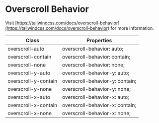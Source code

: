 # Overscroll Behavior

Visit [https://tailwindcss.com/docs/overscroll-behavior](https://tailwindcss.com/docs/overscroll-behavior) for more information.

<table class="w-full text-left border-collapse"><thead><tr><th class="z-20 sticky top-0 text-sm font-semibold text-gray-600 bg-white p-0"><div class="pb-2 pr-2 border-b border-gray-200">Class</div></th><th class="z-20 sticky top-0 text-sm font-semibold text-gray-600 bg-white p-0"><div class="pb-2 pl-2 border-b border-gray-200">Properties</div></th></tr></thead><tbody class="align-baseline"><tr><td class="py-2 pr-2 font-mono text-xs text-violet-600 whitespace-nowrap">overscroll-auto</td><td class="py-2 pl-2 font-mono text-xs text-light-blue-600 whitespace-pre">overscroll-behavior: auto;</td></tr><tr><td class="py-2 pr-2 font-mono text-xs text-violet-600 whitespace-nowrap border-t border-gray-200">overscroll-contain</td><td class="py-2 pl-2 font-mono text-xs text-light-blue-600 whitespace-pre border-t border-gray-200">overscroll-behavior: contain;</td></tr><tr><td class="py-2 pr-2 font-mono text-xs text-violet-600 whitespace-nowrap border-t border-gray-200">overscroll-none</td><td class="py-2 pl-2 font-mono text-xs text-light-blue-600 whitespace-pre border-t border-gray-200">overscroll-behavior: none;</td></tr><tr><td class="py-2 pr-2 font-mono text-xs text-violet-600 whitespace-nowrap border-t border-gray-200">overscroll-y-auto</td><td class="py-2 pl-2 font-mono text-xs text-light-blue-600 whitespace-pre border-t border-gray-200">overscroll-behavior-y: auto;</td></tr><tr><td class="py-2 pr-2 font-mono text-xs text-violet-600 whitespace-nowrap border-t border-gray-200">overscroll-y-contain</td><td class="py-2 pl-2 font-mono text-xs text-light-blue-600 whitespace-pre border-t border-gray-200">overscroll-behavior-y: contain;</td></tr><tr><td class="py-2 pr-2 font-mono text-xs text-violet-600 whitespace-nowrap border-t border-gray-200">overscroll-y-none</td><td class="py-2 pl-2 font-mono text-xs text-light-blue-600 whitespace-pre border-t border-gray-200">overscroll-behavior-y: none;</td></tr><tr><td class="py-2 pr-2 font-mono text-xs text-violet-600 whitespace-nowrap border-t border-gray-200">overscroll-x-auto</td><td class="py-2 pl-2 font-mono text-xs text-light-blue-600 whitespace-pre border-t border-gray-200">overscroll-behavior-x: auto;</td></tr><tr><td class="py-2 pr-2 font-mono text-xs text-violet-600 whitespace-nowrap border-t border-gray-200">overscroll-x-contain</td><td class="py-2 pl-2 font-mono text-xs text-light-blue-600 whitespace-pre border-t border-gray-200">overscroll-behavior-x: contain;</td></tr><tr><td class="py-2 pr-2 font-mono text-xs text-violet-600 whitespace-nowrap border-t border-gray-200">overscroll-x-none</td><td class="py-2 pl-2 font-mono text-xs text-light-blue-600 whitespace-pre border-t border-gray-200">overscroll-behavior-x: none;</td></tr></tbody></table>
